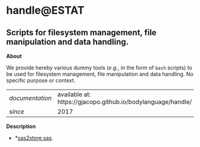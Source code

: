 handle@ESTAT
===========

Scripts for filesystem management, file manipulation and data handling.
---

**About**

We provide hereby various dummy tools (_e.g._, in the form of `bash` scripts) to be used for filesystem management, file manipulation and data handling. No specific purpose or context.

<table align="center">
    <tr> <td align="left"><i>documentation</i></td> <td align="left">available at: https://gjacopo.github.io/bodylanguage/handle/</td> </tr> 
    <tr> <td align="left"><i>since</i></td> <td align="left">2017</td> </tr> 
</table>

**<a name="Description"></a>Description**

* *[sas2store.sas](sas2store.sas).

